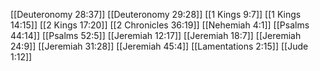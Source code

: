 [[Deuteronomy 28:37]]
[[Deuteronomy 29:28]]
[[1 Kings 9:7]]
[[1 Kings 14:15]]
[[2 Kings 17:20]]
[[2 Chronicles 36:19]]
[[Nehemiah 4:1]]
[[Psalms 44:14]]
[[Psalms 52:5]]
[[Jeremiah 12:17]]
[[Jeremiah 18:7]]
[[Jeremiah 24:9]]
[[Jeremiah 31:28]]
[[Jeremiah 45:4]]
[[Lamentations 2:15]]
[[Jude 1:12]]
